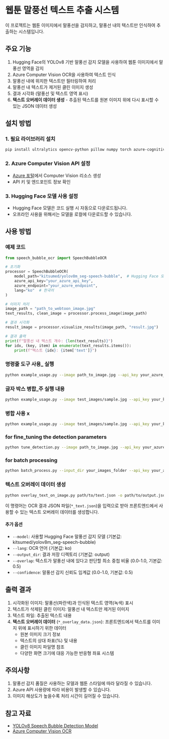 # 웹툰 말풍선 텍스트 추출 시스템

이 프로젝트는 웹툰 이미지에서 말풍선을 감지하고, 말풍선 내의 텍스트만 인식하여 추출하는 시스템입니다.

## 주요 기능

1. Hugging Face의 YOLOv8 기반 말풍선 감지 모델을 사용하여 웹툰 이미지에서 말풍선 영역을 감지
2. Azure Computer Vision OCR을 사용하여 텍스트 인식
3. 말풍선 내에 위치한 텍스트만 필터링하여 처리
4. 말풍선 내 텍스트가 제거된 클린 이미지 생성
5. 결과 시각화 (말풍선 및 텍스트 영역 표시)
6. **텍스트 오버레이 데이터 생성** - 추출된 텍스트를 원본 이미지 위에 다시 표시할 수 있는 JSON 데이터 생성

## 설치 방법

### 1. 필요 라이브러리 설치

```bash
pip install ultralytics opencv-python pillow numpy torch azure-cognitiveservices-vision-computervision requests
```

### 2. Azure Computer Vision API 설정

- [Azure 포털](https://portal.azure.com/)에서 Computer Vision 리소스 생성
- API 키 및 엔드포인트 정보 확인

### 3. Hugging Face 모델 사용 설정

- Hugging Face 모델은 코드 실행 시 자동으로 다운로드됩니다.
- 오프라인 사용을 위해서는 모델을 로컬에 다운로드할 수 있습니다.

## 사용 방법

### 예제 코드

```python
from speech_bubble_ocr import SpeechBubbleOCR

# 초기화
processor = SpeechBubbleOCR(
    model_path="kitsumed/yolov8m_seg-speech-bubble",  # Hugging Face 모델
    azure_api_key="your_azure_api_key",
    azure_endpoint="your_azure_endpoint",
    lang="ko"  # 한국어
)

# 이미지 처리
image_path = "path_to_webtoon_image.jpg"
text_results, clean_image = processor.process_image(image_path)

# 결과 시각화
result_image = processor.visualize_results(image_path, "result.jpg")

# 결과 출력
print(f"말풍선 내 텍스트 개수: {len(text_results)}")
for idx, (key, item) in enumerate(text_results.items()):
    print(f"텍스트 {idx}: {item['text']}")
```

### 명령줄 도구 사용_ 실행

```bash
python example_usage.py --image path_to_image.jpg --api_key your_azure_api_key --endpoint your_azure_endpoint
```
### 글자 박스 병합_주 실행 내용
```bash
python example_usage.py --image test_images/sample.jpg --api_key your_key --endpoint your_endpoint --merge --merge_any_overlap
```
### 병합 사용 x
```bash
python example_usage.py --image test_images/sample.jpg --api_key your_key --endpoint your_endpoint --merge --no-merge_any_overlap
```

### for fine_tuning the detection parameters
```bash
python tune_detection.py --image path_to_image.jpg --api_key your_azure_api_key --endpoint your_azure_endpoint
```

### for batch processing
```bash
python batch_process.py --input_dir your_images_folder --api_key your_azure_api_key --endpoint your_azure_endpoint
```

### 텍스트 오버레이 데이터 생성
```bash
python overlay_text_on_image.py path/to/text.json -o path/to/output.json
```

이 명령어는 OCR 결과 JSON 파일(`*_text.json`)을 입력으로 받아 프론트엔드에서 사용할 수 있는 텍스트 오버레이 데이터를 생성합니다.

#### 추가 옵션

- `--model`: 사용할 Hugging Face 말풍선 감지 모델 (기본값: kitsumed/yolov8m_seg-speech-bubble)
- `--lang`: OCR 언어 (기본값: ko)
- `--output_dir`: 결과 저장 디렉토리 (기본값: output)
- `--overlap`: 텍스트가 말풍선 내에 있다고 판단할 최소 중첩 비율 (0.0-1.0, 기본값: 0.5)
- `--confidence`: 말풍선 감지 신뢰도 임계값 (0.0-1.0, 기본값: 0.5)

## 출력 결과

1. 시각화된 이미지: 말풍선(파란색)과 인식된 텍스트 영역(녹색) 표시
2. 텍스트가 삭제된 클린 이미지: 말풍선 내 텍스트만 제거된 이미지
3. 텍스트 파일: 추출된 텍스트 내용
4. **텍스트 오버레이 데이터** (`*_overlay_data.json`): 프론트엔드에서 텍스트를 이미지 위에 표시하기 위한 데이터
   - 원본 이미지 크기 정보
   - 텍스트의 상대 좌표(%) 및 내용
   - 클린 이미지 파일명 참조
   - 다양한 화면 크기에 대응 가능한 반응형 좌표 시스템

## 주의사항

1. 말풍선 감지 품질은 사용하는 모델과 웹툰 스타일에 따라 달라질 수 있습니다.
2. Azure API 사용량에 따라 비용이 발생할 수 있습니다.
3. 이미지 해상도가 높을수록 처리 시간이 길어질 수 있습니다.

## 참고 자료

- [YOLOv8 Speech Bubble Detection Model](https://huggingface.co/kitsumed/yolov8m_seg-speech-bubble)
- [Azure Computer Vision OCR](https://docs.microsoft.com/azure/cognitive-services/computer-vision/overview-ocr) 